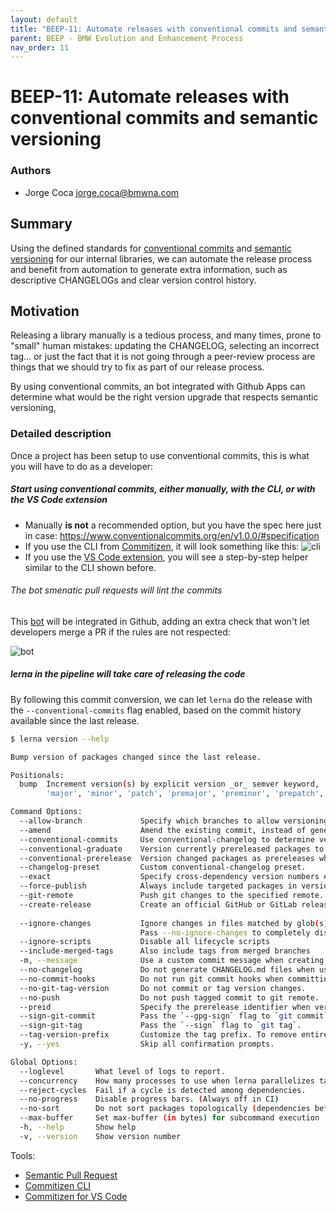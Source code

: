 ```yaml
---
layout: default
title: "BEEP-11: Automate releases with conventional commits and semantic versioning"
parent: BEEP - BMW Evolution and Enhancement Process
nav_order: 11
---
```


# BEEP-11: Automate releases with conventional commits and semantic versioning

### Authors

- Jorge Coca <jorge.coca@bmwna.com>

## Summary

Using the defined standards for [conventional commits](https://www.conventionalcommits.org/en/v1.0.0/) and [semantic versioning](https://semver.org) for our internal libraries, we can automate the release process and benefit from automation to generate extra information, such as descriptive CHANGELOGs and clear version control history.

## Motivation

Releasing a library manually is a tedious process, and many times, prone to "small" human mistakes: updating the CHANGELOG, selecting an incorrect tag... or just the fact that it is not going through a peer-review process are things that we should try to fix as part of our release process.

By using conventional commits, an bot integrated with Github Apps can determine what would be the right version upgrade that respects semantic versioning, 

### Detailed description

Once a project has been setup to use conventional commits, this is what you will have to do as a developer:

##### Start using conventional commits, either manually, with the CLI, or with the VS Code extension

- Manually **is not** a recommended option, but you have the spec here just in case: https://www.conventionalcommits.org/en/v1.0.0/#specification
- If you use the CLI from [Commitizen](https://commitizen.github.io/cz-cli/), it will look something like this: ![cli](https://github.com/commitizen/cz-cli/raw/master/meta/screenshots/add-commit.png)
- If you use the [VS Code extension](https://marketplace.visualstudio.com/items?itemName=KnisterPeter.vscode-commitizen), you will see a step-by-step helper similar to the CLI shown before.

###### The bot smenatic pull requests will lint the commits

This [bot](https://github.com/probot/semantic-pull-requests/) will be integrated in Github, adding an extra check that won't let developers merge a PR if the rules are not respected:

![bot](https://user-images.githubusercontent.com/2289/42729629-110812b6-8793-11e8-8c35-188b0952fd66.png)

##### lerna in the pipeline will take care of releasing the code 

By following this commit conversion, we can let `lerna` do the release with the `--conventional-commits` flag enabled, based on the commit history available since the last release.

```bash
$ lerna version --help

Bump version of packages changed since the last release.

Positionals:
  bump  Increment version(s) by explicit version _or_ semver keyword,
        'major', 'minor', 'patch', 'premajor', 'preminor', 'prepatch', or 'prerelease'.                       [string]

Command Options:
  --allow-branch             Specify which branches to allow versioning from.                                  [array]
  --amend                    Amend the existing commit, instead of generating a new one.                     [boolean]
  --conventional-commits     Use conventional-changelog to determine version bump and generate CHANGELOG.    [boolean]
  --conventional-graduate    Version currently prereleased packages to a non-prerelease version.
  --conventional-prerelease  Version changed packages as prereleases when using --conventional-commits.
  --changelog-preset         Custom conventional-changelog preset.                         [string] [default: angular]
  --exact                    Specify cross-dependency version numbers exactly rather than with a caret (^).  [boolean]
  --force-publish            Always include targeted packages in versioning operations, skipping default logic.
  --git-remote               Push git changes to the specified remote.                      [string] [default: origin]
  --create-release           Create an official GitHub or GitLab release for every version.
                                                                                [string] [choices: "gitlab", "github"]
  --ignore-changes           Ignore changes in files matched by glob(s) when detecting changed packages.
                             Pass --no-ignore-changes to completely disable.                                   [array]
  --ignore-scripts           Disable all lifecycle scripts                                                   [boolean]
  --include-merged-tags      Also include tags from merged branches                                          [boolean]
  -m, --message              Use a custom commit message when creating the version commit.                    [string]
  --no-changelog             Do not generate CHANGELOG.md files when using --conventional-commits.           [boolean]
  --no-commit-hooks          Do not run git commit hooks when committing version changes.                    [boolean]
  --no-git-tag-version       Do not commit or tag version changes.                                           [boolean]
  --no-push                  Do not push tagged commit to git remote.                                        [boolean]
  --preid                    Specify the prerelease identifier when versioning a prerelease  [string] [default: alpha]
  --sign-git-commit          Pass the `--gpg-sign` flag to `git commit`.                                     [boolean]
  --sign-git-tag             Pass the `--sign` flag to `git tag`.                                            [boolean]
  --tag-version-prefix       Customize the tag prefix. To remove entirely, pass an empty string. [string] [default: v]
  -y, --yes                  Skip all confirmation prompts.                                                  [boolean]

Global Options:
  --loglevel       What level of logs to report.                                              [string] [default: info]
  --concurrency    How many processes to use when lerna parallelizes tasks.                      [number] [default: 8]
  --reject-cycles  Fail if a cycle is detected among dependencies.                                           [boolean]
  --no-progress    Disable progress bars. (Always off in CI)                                                 [boolean]
  --no-sort        Do not sort packages topologically (dependencies before dependents).                      [boolean]
  --max-buffer     Set max-buffer (in bytes) for subcommand execution                                         [number]
  -h, --help       Show help                                                                                 [boolean]
  -v, --version    Show version number                                                                       [boolean]
```

Tools:

- [Semantic Pull Request](https://github.com/probot/semantic-pull-requests)
- [Commitizen CLI](http://commitizen.github.io/cz-cli/)
- [Commitizen for VS Code](https://github.com/KnisterPeter/vscode-commitizen)
